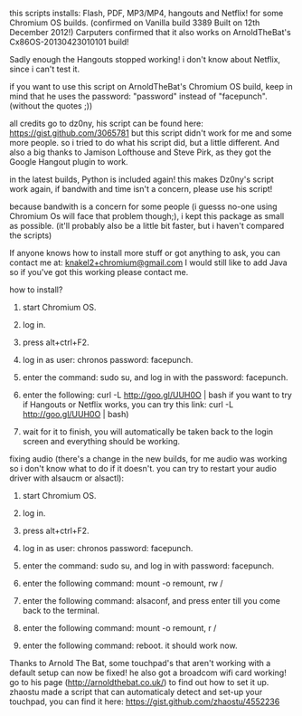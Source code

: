 this scripts installs: Flash, PDF, MP3/MP4, hangouts and Netflix! for some Chromium OS builds. (confirmed on Vanilla build 3389 Built on 12th December 2012!)
Carputers confirmed that it also works on ArnoldTheBat's Cx86OS-20130423010101 build!


Sadly enough the Hangouts stopped working! i don't know about Netflix, since i can't test it.


if you want to use this script on ArnoldTheBat's Chromium OS build, keep in mind that he uses the password: "password" instead of "facepunch". (without the quotes ;))

all credits go to dz0ny, his script can be found here: https://gist.github.com/3065781
but this script didn't work for me and some more people. so i tried to do what his script did, but a little different.
And also a big thanks to Jamison Lofthouse and Steve Pirk, as they got the Google Hangout plugin to work.

in the latest builds, Python is included again! this makes Dz0ny's script work again, if bandwith and time isn't a concern, please use his script!

because bandwith is a concern for some people (i guesss no-one using Chromium Os will face that problem though;), i kept this package as small as possible. (it'll probably also be a little bit faster, but i haven't compared the scripts)

If anyone knows how to install more stuff or got anything to ask, you can contact me at: knakel2+chromium@gmail.com
I would still like to add Java so if you've got this working please contact me.

how to install?

1. start Chromium OS.

2. log in.

3. press alt+ctrl+F2.

4. log in as user: chronos password: facepunch.

5. enter the command: sudo su, and log in with the password: facepunch.

6. enter the following: curl -L http://goo.gl/UUH0O | bash
   if you want to try if Hangouts or Netflix works, you can try this link: curl -L http://goo.gl/UUH0O | bash)

7. wait for it to finish, you will automatically be taken back to the login screen and everything should be working.

fixing audio (there's a change in the new builds, for me audio was working so i don't know what to do if it doesn't. you can try to restart your audio driver with alsaucm or alsactl):

1. start Chromium OS.

2. log in.

3. press alt+ctrl+F2.

4. log in as user: chronos password: facepunch.

5. enter the command: sudo su, and log in with password: facepunch.

6. enter the following command: mount -o remount, rw /

7. enter the following command: alsaconf, and press enter till you come back to the terminal.

8. enter the following command: mount -o remount, r /

9. enter the following command: reboot. it should work now.


Thanks to Arnold The Bat, some touchpad's that aren't working with a default setup can now be fixed! he also got a broadcom wifi card working! go to his page (http://arnoldthebat.co.uk/) to find out how to set it up.
 zhaostu made a script that can automaticaly detect and set-up your touchpad, you can find it here: https://gist.github.com/zhaostu/4552236